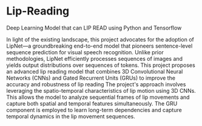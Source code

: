 # Lip-Reading
Deep Learning Model that can LIP READ using Python and Tensorflow

In light of the existing landscape, this project advocates for the adoption of LipNet—a groundbreaking end-to-end model that pioneers sentence-level sequence prediction for visual speech recognition. Unlike prior methodologies, LipNet efficiently processes sequences of images and yields output distributions over sequences of tokens. This project proposes an advanced lip reading model that combines 3D Convolutional Neural Networks (CNNs) and Gated Recurrent Units (GRUs) to improve the accuracy and robustness of lip reading The project's approach involves leveraging the spatio-temporal characteristics of lip motion using 3D CNNs. This allows the model to analyze sequential frames of lip movements and capture both spatial and temporal features simultaneously. The GRU component is employed to learn long-term dependencies and capture temporal dynamics in the lip movement sequences.
